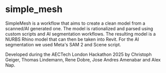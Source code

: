 # simple_mesh
SimpleMesh is a workflow that aims to create a clean model from a scanned/AI generated one. The model is rationalized and parsed using custom scripts and AI segmentation workflows. The resulting model is a NURBS Rhino model that can then be taken into Revit. For the AI segmentation we used Meta's SAM 2 and Scene script.

Developed during the AECTech London Hackathon 2025 by Christoph Geiger, Thomas Lindemann, Rene Dobre, Jose Andres Amenabar and Alex Nap.
